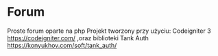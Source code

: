 # Forum
Proste forum oparte na php
Projekt tworzony przy użyciu:
Codeigniter 3 https://codeigniter.com/
,oraz biblioteki Tank Auth https://konyukhov.com/soft/tank_auth/
